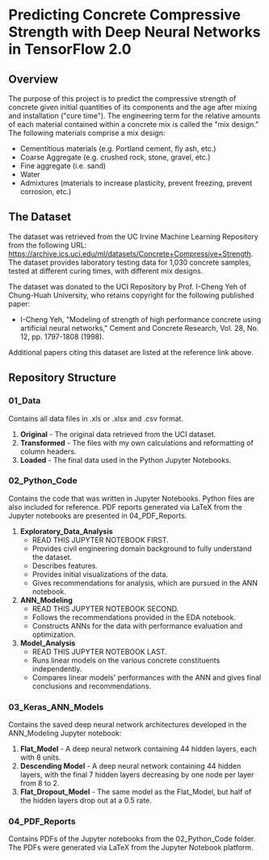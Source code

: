 # Predicting Concrete Compressive Strength with Deep Neural Networks in TensorFlow 2.0

## Overview
The purpose of this project is to predict the compressive strength of concrete given initial quantities of its components and the age after mixing and installation ("cure time"). The engineering term for the relative amounts of each material contained within a concrete mix is called the "mix design." The following materials comprise a mix design:
* Cementitious materials (e.g. Portland cement, fly ash, etc.)
* Coarse Aggregate (e.g. crushed rock, stone, gravel, etc.)
* Fine aggregate (i.e. sand)
* Water
* Admixtures (materials to increase plasticity, prevent freezing, prevent corrosion, etc.)

## The Dataset
The dataset was retrieved from the UC Irvine Machine Learning Repository from the following URL: <https://archive.ics.uci.edu/ml/datasets/Concrete+Compressive+Strength>. The dataset provides laboratory testing data for 1,030 concrete samples, tested at different curing times, with different mix designs.

The dataset was donated to the UCI Repository by Prof. I-Cheng Yeh of Chung-Huah University, who retains copyright for the following published paper: 
* I-Cheng Yeh, "Modeling of strength of high performance concrete using artificial neural networks," Cement and Concrete Research, Vol. 28, No. 12, pp. 1797-1808 (1998). 

Additional papers citing this dataset are listed at the reference link above.

## Repository Structure
### 01_Data
Contains all data files in .xls or .xlsx and .csv format.
1. **Original** - The original data retrieved from the UCI dataset.
2. **Transformed** - The files with my own calculations and reformatting of column headers.
3. **Loaded** - The final data used in the Python Jupyter Notebooks.


### 02_Python_Code
Contains the code that was written in Jupyter Notebooks. Python files are also included for reference. PDF reports generated via LaTeX from the Jupyter notebooks are presented in 04_PDF_Reports.
1. **Exploratory_Data_Analysis**
	* READ THIS JUPYTER NOTEBOOK FIRST.
	* Provides civil engineering domain background to fully understand the dataset.
	* Describes features.
	* Provides initial visualizations of the data.
	* Gives recommendations for analysis, which are pursued in the ANN notebook.
2. **ANN_Modeling**
	* READ THIS JUPYTER NOTEBOOK SECOND.
	* Follows the recommendations provided in the EDA notebook.
	* Constructs ANNs for the data with performance evaluation and optimization.
3. **Model_Analysis**
	* READ THIS JUPYTER NOTEBOOK LAST.
	* Runs linear models on the various concrete constituents independently.
	* Compares linear models' performances with the ANN and gives final conclusions and recommendations.


### 03_Keras_ANN_Models 
Contains the saved deep neural network architectures developed in the ANN_Modeling Jupyter notebook:
1. **Flat_Model** - A deep neural network containing 44 hidden layers, each with 8 units.
2. **Descending Model** - A deep neural network containing 44 hidden layers, with the final 7 hidden layers decreasing by one node per layer from 8 to 2.
3. **Flat_Dropout_Model** - The same model as the Flat_Model, but half of the hidden layers drop out at a 0.5 rate.


### 04_PDF_Reports
Contains PDFs of the Jupyter notebooks from the 02_Python_Code folder. The PDFs were generated via LaTeX from the Jupyter Notebook platform.
